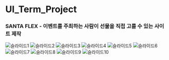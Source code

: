 # UI_Term_Project

<h3 style = color : red> SANTA FLEX - 이벤트를 주최하는 사람이 선물을 직접 고를 수 있는 사이트 제작 </h3>


![슬라이드1](https://user-images.githubusercontent.com/78725674/138414121-e11f6c29-557f-421d-86f4-7144b6820807.PNG)
![슬라이드2](https://user-images.githubusercontent.com/78725674/138414126-9e574e1b-bddf-4712-a6b8-8d7fec9580c5.PNG)
![슬라이드3](https://user-images.githubusercontent.com/78725674/138414127-87a86003-b991-49f7-803f-f1df800e0960.PNG)
![슬라이드4](https://user-images.githubusercontent.com/78725674/138414130-ccb6c57e-caa5-478c-b68d-5cf1ade9333d.PNG)
![슬라이드5](https://user-images.githubusercontent.com/78725674/138414133-d3d3c8ea-18b3-4115-9c0a-9e41d3a58457.PNG)
![슬라이드6](https://user-images.githubusercontent.com/78725674/138414134-daa04c56-8b15-4690-a581-7e18dc5a7e65.PNG)
![슬라이드7](https://user-images.githubusercontent.com/78725674/138414135-1d11c782-9077-4fad-adca-ee0ef874e437.PNG)
![슬라이드8](https://user-images.githubusercontent.com/78725674/138414138-ce942d4c-11bd-4ca9-9815-455dc88300ca.PNG)
![슬라이드9](https://user-images.githubusercontent.com/78725674/138414143-562d38dd-148c-408b-9b55-e82648e07366.PNG)
![슬라이드10](https://user-images.githubusercontent.com/78725674/138414144-5dec07fc-3095-48bc-9a31-b67b4aed7dc1.PNG)

<!--
<일정>
- 9.6.월 : 요구사항 명세서 작성
- 9.7.화 : 유스케이스 모델링, UI설계
- 9.8.수 : UI설계 수정, PPT제작
- 9.9.목 : 발표준비, 시간되면 PPT 이미지 캡션 추가

<파일 경로 확인>
- 카카오오븐 변경사항 확인 경로 - prototype > ver별로 비교 
- ppt 확인 경로 - ppt > 중간발표 ppt 클릭 > view raw 클릭 > 다운로드

<수정 계획>
- 카카오 오븐 최종 보완 
  1. 결님 - 예시로 한두페이지 수정한거 참고해서 나머지 페이지도 비슷한 방향으로 수정 예)색상 통일, 입력칸 생성,     이벤트 테마 기타 이미지 추가,     카테고리 페이지 파티션 만들기 보완
  2. 혜지님 - 웨딩, 생일, 돌잔치 등을 나타내는 보편적인 이미지 추가, 버튼 내용 기입,  친구 목록 페이지 테이블로 생성, 이벤트 장소 정보 제공 페이지 - 우리꺼 틀 기준으로 만들기
  3. 철우님 - 메시지 화면 내 이미지 비율 수정, QNA게시글 작성 페이지 -게시글 제목 칸 생성
  4. 하윤 - 이미지 추합하여 ppt 통합할 것
  5. 서로서로꺼 확인해서 보완할점 제시
 
 <수정 다하면 사진 파일로 만들어서 img파일에 추가>
 1. 카카오 오븐에서 사진 내려받기 (카카오오븐-페이지-페이지내려받기-png이미지)
 2. 깃허브에 파일 올리기 (clone -> add -> commit -> push 순서)





<일정>
- 9.27.월 : 메인 페이지 생성 및 서브 페이지 구조 잡기
- 9.28.화 : 서브 페이지 구현
- 9.29.수 : 최종 통합 작업
- 9.30.목 : 발표준비, PPT제작, UML 다이어그램 제작
- 10.1.금 : 최종 발표

<수정 계획>
  1. 결님 - 메인 소개&선택이유 + 선물고르기에 사진 추가(선물담기) + 로그인
  2. 혜지님 - 선물하기(선물리스트 고르기&답례품) + 마이페이지(이벤트 수정, 선물내역보기, 배송현황 확인)
  3. 철우님 - 초대장 + 마이페이지(계정정보, 회원정보 수정)
  4. 하윤 - 리뷰 + Q&A(선물배송X)  + 사람 소개

 
 <수정 다하면 사진 파일로 만들어서 img파일에 추가>
 1. 카카오 오븐에서 사진 내려받기 (카카오오븐-페이지-페이지내려받기-png이미지)
 2. 깃허브에 파일 올리기 (clone -> add -> commit -> push 순서)

-->
